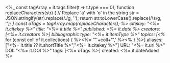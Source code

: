 <%_ 
const tagArray = it.tags.filter(t => t.type === 0);
function replaceCharacters(str) {
    // Replace 'a' with 'o' in the string
    str = JSON.stringify(str).replace(/\./g, '');
    return str.toLowerCase().replace(/\s/g, '_');
}
const oTags = tagArray.map(replaceCharacters);
%>
citekey: "<%= it.citekey %>"
title: "<%= it.title %>"
published: <%= it.date %>
creators: [<%= it.creators %>]
bibliographic type: "<%= it.itemType %>"
topics: [<%_ for (const coll of it.collections) { %><%= '"'+coll+'",' %><% } %>]
aliases: ["<%= it.title ?? it.shortTitle %>","<%= it.citekey %>"]
URL: "<%= it.url %>"
DOI: "<%= it.DOI %>"
tags: [<%= oTags %>]
created: <%= it.dateAdded %>